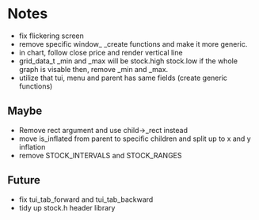 # Notes
- fix flickering screen
- remove specific window_ _create functions and make it more generic.
- in chart, follow close price and render vertical line
- grid_data_t _min and _max will be stock.high stock.low if the whole graph is visable
  then, remove _min and _max.
- utilize that tui, menu and parent has same fields (create generic functions)

## Maybe
- Remove rect argument and use child->_rect instead
- move is_inflated from parent to specific children
  and split up to x and y inflation
- remove STOCK_INTERVALS and STOCK_RANGES

## Future
- fix tui_tab_forward and tui_tab_backward
- tidy up stock.h header library
